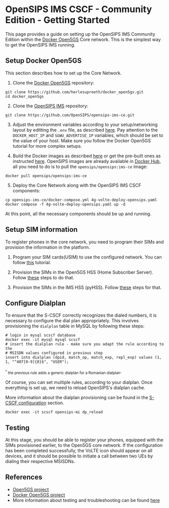 # OpenSIPS IMS CSCF - Community Edition - Getting Started

This page provides a guide on setting up the OpenSIPS IMS Community Edition
within the [Docker Open5GS](https://github.com/herlesupreeth/docker_open5gs)
Core network. This is the simplest way to get the OpenSIPS IMS running.

## Setup Docker Open5GS

This section describes how to set up the Core Network.

1. Clone the [Docker Open5GS](https://github.com/herlesupreeth/docker_open5gs)
repository:
```
git clone https://github.com/herlesupreeth/docker_open5gs.git
cd docker_open5gs
```

2. Clone the [OpenSIPS IMS](https://github.com/OpenSIPS/opensips-ims-ce)
repository:
```
git clone https://github.com/OpenSIPS/opensips-ims-ce.git
```

3. Adjust the environment variables according to your setup/networking layout
by editting the `.env` file, as described
[here](https://github.com/herlesupreeth/docker_open5gs?tab=readme-ov-file#network-and-deployment-configuration).
Pay attention to the `DOCKER_HOST_IP` and `SGWU_ADVERTISE_IP` variables, which
should be set to the value of your host. Make sure you follow the Docker
Open5GS tutorial for more complex setups.

4. Build the Docker images as described
[here](https://github.com/herlesupreeth/docker_open5gs?tab=readme-ov-file#build-docker-images-from-source)
or get the pre-built ones as instructed
[here](https://github.com/herlesupreeth/docker_open5gs?tab=readme-ov-file#get-pre-built-docker-images).
OpenSIPS images are already available in
[Docker Hub](https://hub.docker.com/r/opensips/opensips), all you need to do is
to pull the `opensips/opensips:ims-ce` image:
```
docker pull opensips/opensips:ims-ce
```

5. Deploy the Core Network along with the OpenSIPS IMS CSCF components:
```
cp opensips-ims-ce/docker-compose.yml 4g-volte-deploy-opensips.yaml
docker compose -f 4g-volte-deploy-opensips.yaml up -d
```

At this point, all the necessary components should be up and running.

## Setup SIM information

To register phones in the core network, you need to program their SIMs and
provision the information in the platform.

1. Program your SIM cards(USIM) to use the configured network. You can follow
[this](https://open5gs.org/open5gs/docs/tutorial/01-your-first-lte/#usim-setup) tutorial.

2. Provision the SIMs in the Open5GS HSS (Home Subscriber Server). Follow
[these](https://github.com/herlesupreeth/docker_open5gs?tab=readme-ov-file#provisioning-of-sim-information)
steps to do that.

3. Provision the SIMs in the IMS HSS (pyHSS). Follow
[these](https://github.com/herlesupreeth/docker_open5gs?tab=readme-ov-file#provisioning-of-sim-information-in-pyhss-is-as-follows)
steps for that.

## Configure Dialplan

To ensure that the S-CSCF correctly recognizes the dialed numbers, it is
necessary to configure the dial plan appropriately. This involves provisioning
the `dialplan` table in MySQL by following these steps:
```
# login in mysql scscf database
docker exec -it mysql mysql scscf
# insert the dialplan rule - make sure you adapt the rule according to the
# MSISDN values configured in previous step
insert into dialplan (dpid, match_op, match_exp, repl_exp) values (1, 1, "^407[0-9]{8}$", "USER");
```
<sub><sup>*</sup> the previous rule adds a generic dialplan for a Romanian dialplan</sub>.

Of course, you can set multiple rules, according to your dialplan. Once
everything is set up, we need to reload OpenSIPS's dialplan cache.

More information about the dialplan provisioning can be found in the
[S-CSCF configuration](scscf.md#configuration) section.

```
docker exec -it scscf opensips-mi dp_reload
```

## Testing

At this stage, you should be able to register your phones, equipped with the
SIMs provisioned earlier, to the Open5GS core network. If the configuration has
been completed successfully, the VoLTE icon should appear on all devices, and
it should be possible to initiate a call between two UEs by dialing their
respective MSISDNs.

## References

* [Open5GS project](https://open5gs.org)
* [Docker Open5GS project](https://github.com/herlesupreeth/docker_open5gs)
* More information about testing and troubleshooting can be found
  [here](https://open5gs.org/open5gs/docs/tutorial/03-VoLTE-dockerized/)
